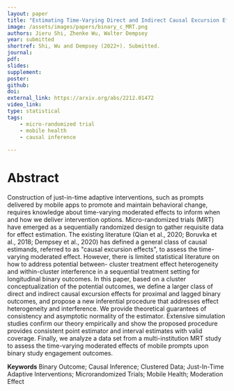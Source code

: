 ```yaml
---
layout: paper
title: "Estimating Time-Varying Direct and Indirect Causal Excursion Effects with Longitudinal Binary Outcomes"
image: /assets/images/papers/binary_c_MRT.png
authors: Jieru Shi, Zhenke Wu, Walter Dempsey
year: submitted
shortref: Shi, Wu and Dempsey (2022+). Submitted.
journal:
pdf: 
slides: 
supplement:   
poster: 
github: 
doi: 
external_link: https://arxiv.org/abs/2212.01472
video_link: 
type: statistical
tags:
    - micro-randomized trial
    - mobile health
    - causal inference
 
---
```


# Abstract

Construction of just-in-time adaptive interventions, such as prompts delivered by mobile apps to promote and maintain behavioral change, requires knowledge about time-varying moderated effects to inform when and how we deliver intervention options. Micro-randomized trials (MRT) have emerged as a sequentially randomized design to gather requisite data for effect estimation. The existing literature (Qian et al., 2020; Boruvka et al., 2018; Dempsey et al., 2020) has defined a general class of causal estimands, referred to as "causal excursion effects", to assess the time-varying moderated effect. However, there is limited statistical literature on how to address potential between- cluster treatment effect heterogeneity and within-cluster interference in a sequential treatment setting for longitudinal binary outcomes. In this paper, based on a cluster conceptualization of the potential outcomes, we define a larger class of direct and indirect causal excursion effects for proximal and lagged binary outcomes, and propose a new inferential procedure that addresses effect heterogeneity and interference. We provide theoretical guarantees of consistency and asymptotic normality of the estimator. Extensive simulation studies confirm our theory empirically and show the proposed procedure provides consistent point estimator and interval estimates with valid coverage. Finally, we analyze a data set from a multi-institution MRT study to assess the time-varying moderated effects of mobile prompts upon binary study engagement outcomes.

**Keywords** Binary Outcome; Causal Inference; Clustered Data; Just-In-Time Adaptive Interventions; Microrandomized Trials; Mobile Health; Moderation Effect